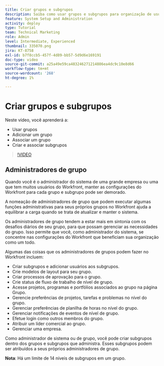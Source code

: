 ```yaml
---
title: Criar grupos e subgrupos
description: Saiba como usar grupos e subgrupos para organização de usuários e permissões para trabalhar. Saiba como criar um grupo e subgrupos.
feature: System Setup and Administration
activity: deploy
type: Tutorial
team: Technical Marketing
role: Admin
level: Intermediate, Experienced
thumbnail: 335070.png
jira: KT-8758
exl-id: b7f8ccb5-457f-4d89-bb57-5d9d6e169191
doc-type: video
source-git-commit: a25a49e59ca483246271214886ea4dc9c10e8d66
workflow-type: tm+mt
source-wordcount: '268'
ht-degree: 1%

---
```


# Criar grupos e subgrupos

Neste vídeo, você aprenderá a:

* Usar grupos
* Adicionar um grupo
* Associar um grupo
* Criar e associar subgrupos

>[!VIDEO](https://video.tv.adobe.com/v/335070/?quality=12&learn=on)

## Administradores de grupo

Quando você é o administrador do sistema de uma grande empresa ou uma que tem muitos usuários do Workfront, manter as configurações do Workfront para cada grupo e subgrupo pode ser demorado.

A nomeação de administradores de grupo que podem executar algumas funções administrativas para seus próprios grupos no Workfront ajuda a equilibrar a carga quando se trata de atualizar e manter o sistema.

Os administradores de grupo tendem a estar mais em sintonia com os desafios diários de seu grupo, para que possam gerenciar as necessidades do grupo. Isso permite que você, como administrador do sistema, se concentre nas configurações do Workfront que beneficiam sua organização como um todo.

Algumas das coisas que os administradores de grupos podem fazer no Workfront incluem:

* Criar subgrupos e adicionar usuários aos subgrupos.
* Crie modelos de layout para seu grupo.
* Criar processos de aprovação para o grupo.
* Crie status de fluxo de trabalho de nível de grupo.
* Acesse projetos, programas e portfólios associados ao grupo na página Grupo.
* Gerencie preferências de projetos, tarefas e problemas no nível do grupo.
* Gerenciar preferências de planilha de horas no nível do grupo.
* Gerenciar notificações de eventos de nível de grupo.
* Efetue login como outros membros do grupo.
* Atribuir um líder comercial ao grupo.
* Gerenciar uma empresa.

Como administrador de sistema ou de grupo, você pode criar subgrupos dentro dos grupos e subgrupos que administra. Esses subgrupos podem ser atribuídos a seus próprios administradores de grupo.

**Nota**: Há um limite de 14 níveis de subgrupos em um grupo.
